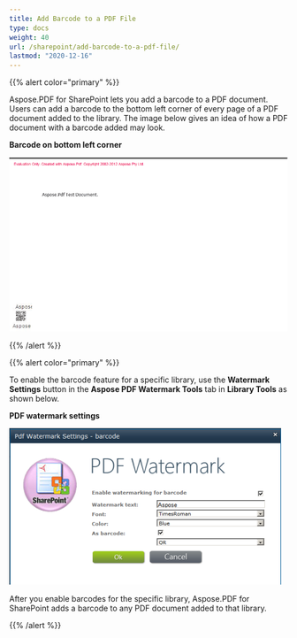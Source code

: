 ```yaml
---
title: Add Barcode to a PDF File
type: docs
weight: 40
url: /sharepoint/add-barcode-to-a-pdf-file/
lastmod: "2020-12-16"
---
```


{{% alert color="primary" %}} 

Aspose.PDF for SharePoint lets you add a barcode to a PDF document. Users can add a barcode to the bottom left corner of every page of a PDF document added to the library. The image below gives an idea of how a PDF document with a barcode added may look.

**Barcode on bottom left corner** 

![todo:image_alt_text](add-barcode-to-a-pdf-file_1.png)

{{% /alert %}} 

{{% alert color="primary" %}} 

To enable the barcode feature for a specific library, use the **Watermark Settings** button in the **Aspose PDF Watermark Tools** tab in **Library Tools** as shown below.

**PDF watermark settings** 

![todo:image_alt_text](add-barcode-to-a-pdf-file_2.png)

After you enable barcodes for the specific library, Aspose.PDF for SharePoint adds a barcode to any PDF document added to that library.

{{% /alert %}} 
